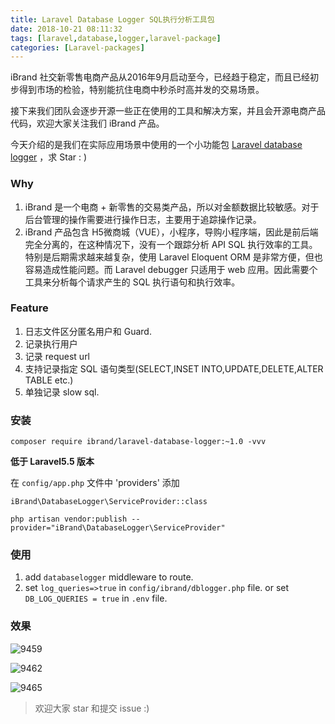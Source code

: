 ```yaml
---
title: Laravel Database Logger SQL执行分析工具包
date: 2018-10-21 08:11:32
tags: [laravel,database,logger,laravel-package]
categories: [Laravel-packages]
---
```


iBrand 社交新零售电商产品从2016年9月启动至今，已经趋于稳定，而且已经初步得到市场的检验，特别能抗住电商中秒杀时高并发的交易场景。

接下来我们团队会逐步开源一些正在使用的工具和解决方案，并且会开源电商产品代码，欢迎大家关注我们 iBrand 产品。

今天介绍的是我们在实际应用场景中使用的一个小功能包 [Laravel database logger][1] ，求 Star : )

### Why

1. iBrand 是一个电商 + 新零售的交易类产品，所以对金额数据比较敏感。对于后台管理的操作需要进行操作日志，主要用于追踪操作记录。
2. iBrand 产品包含 H5微商城（VUE），小程序，导购小程序端，因此是前后端完全分离的，在这种情况下，没有一个跟踪分析 API SQL 执行效率的工具。特别是后期需求越来越复杂，使用 Laravel Eloquent ORM 是非常方便，但也容易造成性能问题。而 Laravel debugger 只适用于 web 应用。因此需要个工具来分析每个请求产生的 SQL 执行语句和执行效率。


### Feature

1. 日志文件区分匿名用户和 Guard.
2. 记录执行用户
3. 记录 request url
4. 支持记录指定 SQL 语句类型(SELECT,INSET INTO,UPDATE,DELETE,ALTER TABLE etc.)
5. 单独记录 slow sql.

### 安装

```
composer require ibrand/laravel-database-logger:~1.0 -vvv
```

**低于 Laravel5.5 版本**

在 `config/app.php` 文件中 'providers' 添加

```
iBrand\DatabaseLogger\ServiceProvider::class
```

`php artisan vendor:publish --provider="iBrand\DatabaseLogger\ServiceProvider" `


### 使用

1. add `databaselogger` middleware to route.
2. set `log_queries=>true` in `config/ibrand/dblogger.php` file. or set  `DB_LOG_QUERIES = true` in `.env` file.

### 效果

![9459](https://cdn.chenhow.com/ibrand-laravel-database-logger/1.png)

![9462](https://cdn.chenhow.com/ibrand-laravel-database-logger/2.png)

![9465](https://cdn.chenhow.com/ibrand-laravel-database-logger/3.png)

> 欢迎大家 star 和提交 issue   :)

[1]: https://github.com/ibrandcc/laravel-database-logger
